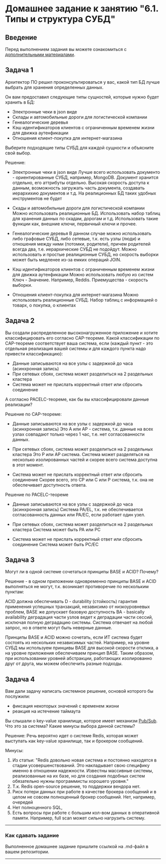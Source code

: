 # Домашнее задание к занятию "6.1. Типы и структура СУБД"

## Введение

Перед выполнением задания вы можете ознакомиться с 
[дополнительными материалами](https://github.com/netology-code/virt-homeworks/tree/master/additional/README.md).

## Задача 1

Архитектор ПО решил проконсультироваться у вас, какой тип БД 
лучше выбрать для хранения определенных данных.

Он вам предоставил следующие типы сущностей, которые нужно будет хранить в БД:

- Электронные чеки в json виде
- Склады и автомобильные дороги для логистической компании
- Генеалогические деревья
- Кэш идентификаторов клиентов с ограниченным временем жизни для движка аутенфикации
- Отношения клиент-покупка для интернет-магазина


Выберите подходящие типы СУБД для каждой сущности и объясните свой выбор.

Решение:
- Электронные чеки в json виде
Лучше всего использовать документо - ориентированные СУБД, например, MongoDB. Документ хранится отдельно, его аттрибуты
отдельно. Высокая скорость доступа к данным, возможность загружать часть документа, создавать иерархихию документов и т.д.
На реалиционных БД таких удобных инструментов не будет

- Скады и автомобильные дороги для логистической компании
Можно использовать реалиционные БД. Использовать набор таблиц для хранения данных по скадам, дорогам и т.д. Использовать такие функции как,
внешние ключи, первичный ключи и прочее.

- Генеалогические деревья
В данном случае можно использовать либо графовые СУБД, либо сетевые, т.к. есть узлы (люди) и отношения между ними (потомки, родители), причем родителей всегда два,
т.е. иерархические СУБД не подойдут. Можно использовать и простые реалиционные СУБД, но скорость выборки может быть медленее из-за емких операций JOIN.

- Кэш идентификаторов клиентов с ограниченным временем жизни для движка аутенфикации
Можно использовать любую из систем Ключ - Значение. Например, Reddis. Приемущества - скорость выборки.

- Отношения клиент-покупка для интернет-магазина
Можно использовать реалиционные СУБД. Набор таблиц с информацией о товарх, о покупка, о клиентах  


## Задача 2

Вы создали распределенное высоконагруженное приложение и хотите классифицировать его согласно 
CAP-теореме. Какой классификации по CAP-теореме соответствует ваша система, если 
(каждый пункт - это отдельная реализация вашей системы и для каждого пункта надо привести классификацию):

- Данные записываются на все узлы с задержкой до часа (асинхронная запись)
- При сетевых сбоях, система может разделиться на 2 раздельных кластера
- Система может не прислать корректный ответ или сбросить соединение

А согласно PACELC-теореме, как бы вы классифицировали данные реализации?

Решение по CAP-теореме:
- Данные записываются на все узлы с задержкой до часа (асинхронная запись)
Это A или AP - система, т.к. данные на всех узлах совпадают только через 1 час, т.е. нет согласованности данных.

- При сетевых сбоях, система может разделиться на 2 раздельных кластера
Это P или AP  система. Система может разделяться на несколько изолированных частей и скорее всего система доступна в этот момент.

- Система может не прислать корректный ответ или сбросить соединение
Скорее всего, это СP или С или Р система, т.к. она не обеспечивает доступность ответа.

Решение по PACELC-теореме

- Данные записываются на все узлы с задержкой до часа (асинхронная запись)
Система  PA/EL, т.к. не обеспечивается согласованность данных или PA/EC, если работает один узел.

- При сетевых сбоях, система может разделиться на 2 раздельных кластера
Система может быть PA или PC

- Система может не прислать корректный ответ или сбросить соединение
Система может быть PC/EC


## Задача 3

Могут ли в одной системе сочетаться принципы BASE и ACID? Почему?

Решение - в одном приложении одновременно принципы BASE и ACID выполняться не могут, т.к. возникает 
противоречие по нескольким пунктам:

ACID должна обеспечивать D - durability (стойкость) гарантия применения успешных транзакций,
независимо от низкоуровневых проблем, BASE же допускает базовую доступность  BA - basically availability деградация части узлов
ведет к деградации части сессий, исключая полную деградацию системы.
Система отвечает на любой запрос, но в ответе могут быть неверные
данные.

Принципы BASE и ACID можно сочетать, если ИТ система будет состоять из нескольких независимых частей. Например, на уровне СУБД мы используем принцивы BASE
для высокой скорости отклика, а на уровне приложения обеспечиваем принцип BASE. Таким образом, при использовании уровней абстракции,
работающих изолированно друг от друга, мы можем обеспечить разные подходы. 

## Задача 4

Вам дали задачу написать системное решение, основой которого бы послужили:

- фиксация некоторых значений с временем жизни
- реакция на истечение таймаута

Вы слышали о key-value хранилище, которое имеет механизм [Pub/Sub](https://habr.com/ru/post/278237/). 
Что это за система? Какие минусы выбора данной системы?

Решение:
Речь вероятно идет о системе Redis, которая может выступать как key-value хранилище, так и брокером сообщений.

Минусы: 
1. Из статьи: 
"Redis довольно новая система и постоянно находятся в стадии усовершенствований. Это накладывает свою специфику именно в отношении надежности. 
Известны массивные системы, реализованные на их базе, но для создания подобных систем обязательно нужны программисты хорошего уровня."
2. Т.к. Redis open-source решение, то поддержки вендора нет. 
3. Риск потери данных при работе в качестве брокера сообщений и в целом не совсем полноценный брокер сообщений. Нет, например, очередей
4. Нет полноценного SQL, 
5. Есть вопросы при работе с большим кол-вом данных в оперативной памяти. Например, full scan может сильно нагрузить систему.

---

### Как cдавать задание

Выполненное домашнее задание пришлите ссылкой на .md-файл в вашем репозитории.

---
